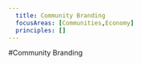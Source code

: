 ```yaml
---
  title: Community Branding  
  focusAreas: [Communities,Economy]
  principles: []
---
```

#Community Branding